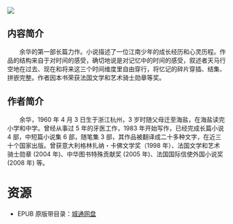 ![](http://img3m7.ddimg.cn/16/27/25160767-1_u_3.jpg)

## 内容简介

　　余华的第一部长篇力作。小说描述了一位江南少年的成长经历和心灵历程。作品的结构来自于对时间的感受，确切地说是对记忆中的时间的感受，叙述者天马行空地在过去、现在和将来这三个时间维度里自由穿行，将忆记的碎片穿插、结集、拼嵌完整。作者因本书荣获法国文学和艺术骑士勋章等奖。 

## 作者简介

　　余华，1960 年 4 月 3 日生于浙江杭州，3 岁时随父母迁至海盐，在海盐读完小学和中学。曾经从事过 5 年的牙医工作，1983 年开始写作，已经完成长篇小说 4 部，中短篇小说集 6 部，随笔集 3 部，其作品被翻译成二十多种文字，在近三十个国家出版。曾获意大利格林扎纳・卡佛文学奖（1998 年）、法国文学和艺术骑士勋章 (2004 年)、中华图书特殊贡献奖 (2005 年)、法国国际信使外国小说奖 (2008 年) 等。

# 资源

* EPUB 原版带目录：[城通网盘](https://u11215426.pipipan.com/fs/11215426-373814792)

